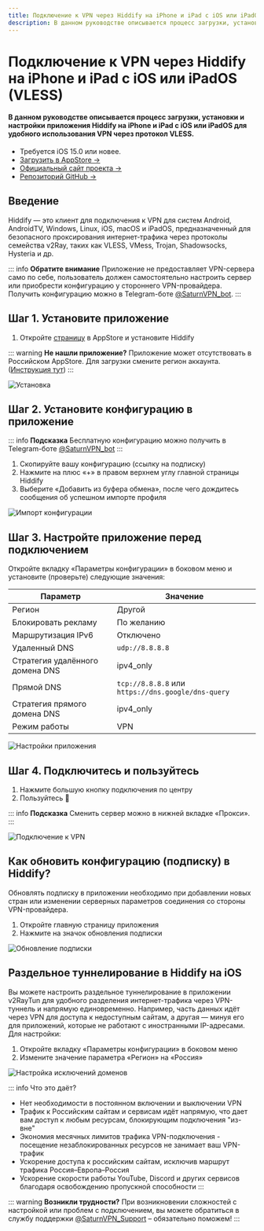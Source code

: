 ```yaml
---
title: Подключение к VPN через Hiddify на iPhone и iPad с iOS или iPadOS (VLESS)
description: В данном руководстве описывается процесс загрузки, установки и настройки приложения Hiddify на iPhone и iPad с iOS или iPadOS для удобного использования VPN через протокол VLESS.
---
```


# Подключение к VPN через Hiddify на iPhone и iPad с iOS или iPadOS (VLESS)

#### В данном руководстве описывается процесс загрузки, установки и настройки приложения Hiddify на iPhone и iPad с iOS или iPadOS для удобного использования VPN через протокол VLESS.

* Требуется iOS 15.0 или новее.
* [Загрузить в AppStore →](https://apps.apple.com/ru/app/hiddify-proxy-vpn/id6596777532)
* [Официальный сайт проекта →](https://hiddify.com/)
* [Репозиторий GitHub →](https://github.com/hiddify/hiddify-app)

## Введение

Hiddify — это клиент для подключения к VPN для систем Android, AndroidTV, Windows, Linux, iOS, macOS и iPadOS, предназначенный для безопасного проксирования интернет‑трафика через протоколы семейства v2Ray, таких как VLESS, VMess, Trojan, Shadowsocks, Hysteria и др.

::: info **Обратите внимание** 
Приложение не предоставляет VPN-сервера само по себе, пользователь должен самостоятельно настроить сервер или приобрести конфигурацию у стороннего VPN-провайдера. Получить конфигурацию можно в Telegram-боте [@SaturnVPN_bot](https://t.me/SaturnVPN_bot?start=docs).
:::

## Шаг 1. Установите приложение

1. Откройте [страницу](https://apps.apple.com/us/app/hiddify-proxy-vpn/id6596777532) в AppStore и установите Hiddify

::: warning **Не нашли приложение?** 
Приложение может отсутствовать в Российском AppStore. Для загрузки смените регион аккаунта. ([Инструкция тут](/setup-guide/#смена-региона-appstore-для-загрузки-недоступных-приложении))
:::

![Установка](/public/pages/ios/hiddify/1.webp)

## Шаг 2. Установите конфигурацию в приложение

::: info **Подсказка** 
Бесплатную конфигурацию можно получить в Telegram-боте [@SaturnVPN_bot](https://t.me/SaturnVPN_bot?start=docs)
:::

1. Скопируйте вашу конфигурацию (ссылку на подписку)
2. Нажмите на плюс «+» в правом верхнем углу главной страницы Hiddify
3. Выберите «Добавить из буфера обмена», после чего дождитесь сообщения об успешном импорте профиля

![Импорт конфигурации](/public/pages/ios/hiddify/2.webp)

## Шаг 3. Настройте приложение перед подключением

Откройте вкладку «Параметры конфигурации» в боковом меню и установите (проверьте) следующие значения:

| Параметр | Значение |
|----------|----------|
| Регион | Другой |
| Блокировать рекламу | По желанию |
| Маршрутизация IPv6 | Отключено |
| Удаленный DNS | `udp://8.8.8.8` |
| Стратегия удалённого домена DNS | ipv4_only |
| Прямой DNS | `tcp://8.8.8.8` или `https://dns.google/dns-query` |
| Стратегия прямого домена DNS | ipv4_only |
| Режим работы | VPN |

![Настройки приложения](/public/pages/ios/hiddify/3.webp)


## Шаг 4. Подключитесь и пользуйтесь

1. Нажмите большую кнопку подключения по центру
2. Пользуйтесь 🙂

::: info **Подсказка** 
Сменить сервер можно в нижней вкладке «Прокси».
:::


![Подключение к VPN](/public/pages/ios/hiddify/4.webp)

## Как обновить конфигурацию (подписку) в Hiddify?
Обновлять подписку в приложении необходимо при добавлении новых стран или изменении серверных параметров соединения со стороны VPN-провайдера.
1. Откройте главную страницу приложения
2. Нажмите на значок обновления подписки

![Обновление подписки](/public/pages/ios/hiddify/5.webp)

## Раздельное туннелирование в Hiddify на iOS

Вы можете настроить раздельное туннелирование в приложении v2RayTun для удобного разделения интернет-трафика через VPN-туннель и напрямую единовременно. Например, часть данных идёт через VPN для доступа к недоступным сайтам, а другая — минуя его для приложений, которые не работают с иностранными IP-адресами.
Для настройки:
1. Откройте вкладку «Параметры конфигурации» в боковом меню
2. Измените значение параметра «Регион» на «Россия» 

![Настройка исключений доменов](/public/pages/ios/hiddify/6.webp)

::: info Что это даёт?
- Нет необходимости в постоянном включении и выключении VPN
- Трафик к Российским сайтам и сервисам идёт напрямую, что дает вам доступ к любым ресурсам, блокирующим подключения "из-вне"
- Экономия месячных лимитов трафика VPN-подключения - посещение незаблокированных ресурсов не занимает ваш VPN-трафик
- Ускорение доступа к российским сайтам, исключив маршрут трафика Россия–Европа–Россия
- Ускорение скорости работы YouTube, Discord и других сервисов благодаря освобождению пропускной способности
:::

::: warning **Возникли трудности?** 
При возникновении сложностей с настройкой или проблем с подключением, вы можете обратиться в службу поддержки [@SaturnVPN_Support](https://t.me/SaturnVPN_Support) – обязательно поможем!
:::